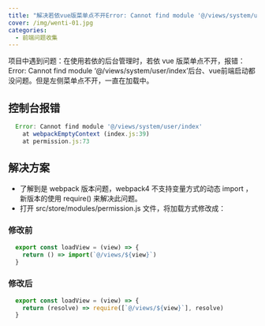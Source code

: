 ```yaml
---
title: "解决若依vue版菜单点不开Error: Cannot find module '@/views/system/user/index'错误"
cover: /img/wenti-01.jpg
categories:
  - 前端问题收集
---
```


项目中遇到问题：在使用若依的后台管理时，若依 vue 版菜单点不开，报错：Error: Cannot find module ‘@/views/system/user/index’后台、vue前端启动都没问题。但是左侧菜单点不开，一直在加载中。

## 控制台报错
```JavaScript
  Error: Cannot find module '@/views/system/user/index'
    at webpackEmptyContext (index.js:39)
    at permission.js:73
```

## 解决方案
  - 了解到是 webpack 版本问题，webpack4 不支持变量方式的动态 import ，新版本的使用 require() 来解决此问题。
  - 打开 src/store/modules/permission.js 文件，将加载方式修改成：
  ### 修改前
```JavaScript
  export const loadView = (view) => {
    return () => import(`@/views/${view}`)
  }
```
  ### 修改后
```JavaScript
  export const loadView = (view) => {
    return (resolve) => require([`@/views/${view}`], resolve)
  }
  
```